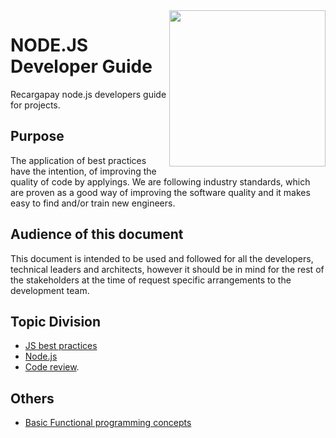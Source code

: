 <img src="https://github.com/damcipolat-recargapay/js_developer_guide/blob/master/img/recarga.jpg?raw=true" width="250px" align="right" />

# NODE.JS Developer Guide
Recargapay node.js developers guide for projects.

## Purpose
The application of best practices have the intention, of improving the quality of code by applyings.
We are following industry standards, which are proven as a good way of improving the software quality and it makes easy to find and/or train new engineers.

## Audience of this document
This document is intended to be used and followed for all the developers, technical leaders and architects, however it should be in mind for the rest of the stakeholders at the time of request specific arrangements to the development team.

## Topic Division
- [JS best practices](js_best_practices.md)
- [Node.js](nodejs_practices.md)
- [Code review](code_review.md).

## Others
- [Basic Functional programming concepts](FP.md)

